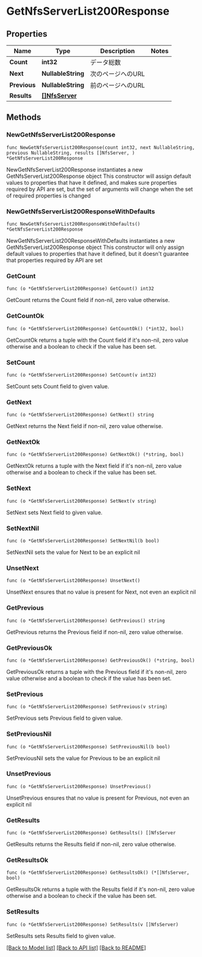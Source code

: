 # GetNfsServerList200Response

## Properties

Name | Type | Description | Notes
------------ | ------------- | ------------- | -------------
**Count** | **int32** | データ総数 | 
**Next** | **NullableString** | 次のページへのURL | 
**Previous** | **NullableString** | 前のページへのURL | 
**Results** | [**[]NfsServer**](NfsServer.md) |  | 

## Methods

### NewGetNfsServerList200Response

`func NewGetNfsServerList200Response(count int32, next NullableString, previous NullableString, results []NfsServer, ) *GetNfsServerList200Response`

NewGetNfsServerList200Response instantiates a new GetNfsServerList200Response object
This constructor will assign default values to properties that have it defined,
and makes sure properties required by API are set, but the set of arguments
will change when the set of required properties is changed

### NewGetNfsServerList200ResponseWithDefaults

`func NewGetNfsServerList200ResponseWithDefaults() *GetNfsServerList200Response`

NewGetNfsServerList200ResponseWithDefaults instantiates a new GetNfsServerList200Response object
This constructor will only assign default values to properties that have it defined,
but it doesn't guarantee that properties required by API are set

### GetCount

`func (o *GetNfsServerList200Response) GetCount() int32`

GetCount returns the Count field if non-nil, zero value otherwise.

### GetCountOk

`func (o *GetNfsServerList200Response) GetCountOk() (*int32, bool)`

GetCountOk returns a tuple with the Count field if it's non-nil, zero value otherwise
and a boolean to check if the value has been set.

### SetCount

`func (o *GetNfsServerList200Response) SetCount(v int32)`

SetCount sets Count field to given value.


### GetNext

`func (o *GetNfsServerList200Response) GetNext() string`

GetNext returns the Next field if non-nil, zero value otherwise.

### GetNextOk

`func (o *GetNfsServerList200Response) GetNextOk() (*string, bool)`

GetNextOk returns a tuple with the Next field if it's non-nil, zero value otherwise
and a boolean to check if the value has been set.

### SetNext

`func (o *GetNfsServerList200Response) SetNext(v string)`

SetNext sets Next field to given value.


### SetNextNil

`func (o *GetNfsServerList200Response) SetNextNil(b bool)`

 SetNextNil sets the value for Next to be an explicit nil

### UnsetNext
`func (o *GetNfsServerList200Response) UnsetNext()`

UnsetNext ensures that no value is present for Next, not even an explicit nil
### GetPrevious

`func (o *GetNfsServerList200Response) GetPrevious() string`

GetPrevious returns the Previous field if non-nil, zero value otherwise.

### GetPreviousOk

`func (o *GetNfsServerList200Response) GetPreviousOk() (*string, bool)`

GetPreviousOk returns a tuple with the Previous field if it's non-nil, zero value otherwise
and a boolean to check if the value has been set.

### SetPrevious

`func (o *GetNfsServerList200Response) SetPrevious(v string)`

SetPrevious sets Previous field to given value.


### SetPreviousNil

`func (o *GetNfsServerList200Response) SetPreviousNil(b bool)`

 SetPreviousNil sets the value for Previous to be an explicit nil

### UnsetPrevious
`func (o *GetNfsServerList200Response) UnsetPrevious()`

UnsetPrevious ensures that no value is present for Previous, not even an explicit nil
### GetResults

`func (o *GetNfsServerList200Response) GetResults() []NfsServer`

GetResults returns the Results field if non-nil, zero value otherwise.

### GetResultsOk

`func (o *GetNfsServerList200Response) GetResultsOk() (*[]NfsServer, bool)`

GetResultsOk returns a tuple with the Results field if it's non-nil, zero value otherwise
and a boolean to check if the value has been set.

### SetResults

`func (o *GetNfsServerList200Response) SetResults(v []NfsServer)`

SetResults sets Results field to given value.



[[Back to Model list]](../README.md#documentation-for-models) [[Back to API list]](../README.md#documentation-for-api-endpoints) [[Back to README]](../README.md)


